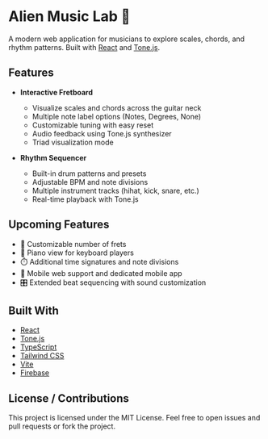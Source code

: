 # Alien Music Lab 🎸

A modern web application for musicians to explore scales, chords, and rhythm patterns. Built with [React](https://reactjs.org/) and [Tone.js](https://tonejs.github.io/).

## Features

- **Interactive Fretboard**
  - Visualize scales and chords across the guitar neck
  - Multiple note label options (Notes, Degrees, None)
  - Customizable tuning with easy reset
  - Audio feedback using Tone.js synthesizer
  - Triad visualization mode

- **Rhythm Sequencer**
  - Built-in drum patterns and presets
  - Adjustable BPM and note divisions
  - Multiple instrument tracks (hihat, kick, snare, etc.)
  - Real-time playback with Tone.js

## Upcoming Features

- 🎸 Customizable number of frets
- 🎹 Piano view for keyboard players
- ⏱️ Additional time signatures and note divisions
- 📱 Mobile web support and dedicated mobile app
- 🎛️ Extended beat sequencing with sound customization

## Built With

- [React](https://reactjs.org/) 
- [Tone.js](https://tonejs.github.io/) 
- [TypeScript](https://www.typescriptlang.org/) 
- [Tailwind CSS](https://tailwindcss.com/) 
- [Vite](https://vitejs.dev/)
- [Firebase](https://firebase.google.com/)

## License / Contributions

This project is licensed under the MIT License.
Feel free to open issues and pull requests or fork the project.
